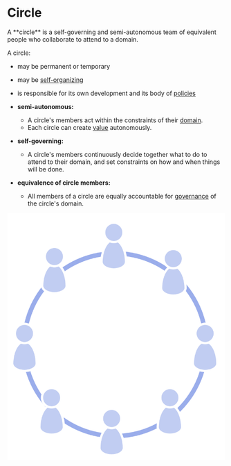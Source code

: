 # Circle

<summary>
A **circle** is a self-governing and semi-autonomous team of equivalent people who collaborate to attend to a domain.
</summary>

A circle:

-   may be permanent or temporary
-   may be [self-organizing](glossary:self-organization)
-   is responsible for its own development and its body of [policies](glossary:policy)

-   **semi-autonomous:**
    -   A circle's members act within the constraints of their [domain](glossary:domain).
    -   Each circle can create [value](glossary:value) autonomously.
-   **self-governing:**
    -   A circle's members continuously decide together what to do to attend to their domain, and set constraints on how and when things will be done.
-  **equivalence of circle members:**
    -   All members of a circle are equally accountable for [governance](glossary:governance) of the circle's domain.

![All members of a circle are equally accountable for governance of the circle's domain](img/circle/circle.png)

